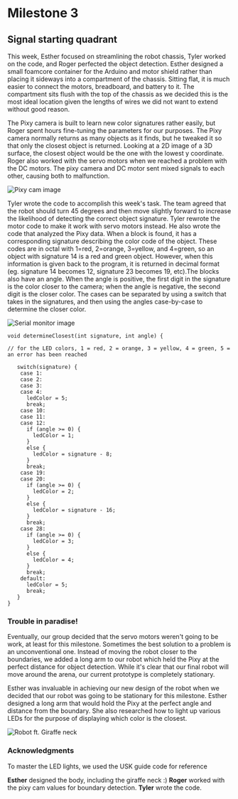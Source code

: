 # Milestone 3

## Signal starting quadrant

This week, Esther focused on streamlining the robot chassis, Tyler worked on the code, and Roger perfected the object detection. Esther designed a small foamcore container for the Arduino and motor shield rather than placing it sideways into a compartment of the chassis. Sitting flat, it is much easier to connect the motors, breadboard, and battery to it. The compartment sits flush with the top of the chassis as we decided this is the most ideal location given the lengths of wires we did not want to extend without good reason. 

The Pixy camera is built to learn new color signatures rather easily, but Roger spent hours fine-tuning the parameters for our purposes. The Pixy camera normally returns as many objects as it finds, but he tweaked it so that only the closest object is returned. Looking at a 2D image of a 3D surface, the closest object would be the one with the lowest y coordinate. Roger also worked with the servo motors when we reached a problem with the DC motors. The pixy camera and DC motor sent mixed signals to each other, causing both to malfunction. 

![Pixy cam image](http://i38.photobucket.com/albums/e114/tykugler/pixycamimage_zps4wyumcma.jpg)

Tyler wrote the code to accomplish this week's task. The team agreed that the robot should turn 45 degrees and then move slightly forward to increase the likelihood of detecting the correct object signature. Tyler rewrote the motor code to make it work with servo motors instead. He also wrote the code that analyzed the Pixy data. When a block is found, it has a corresponding signature describing the color code of the object. These codes are in octal with 1=red, 2=orange, 3=yellow, and 4=green, so an object with signature 14 is a red and green object. However, when this information is given back to the program, it is returned in decimal format (eg. signature 14 becomes 12, signature 23 becomes 19, etc).The blocks also have an angle. When the angle is positive, the first digit in the signature is the color closer to the camera; when the angle is negative, the second digit is the closer color. The cases can be separated by using a switch that takes in the signatures, and then using the angles case-by-case to determine the closer color. 

![Serial monitor image](http://i38.photobucket.com/albums/e114/tykugler/Screen%20Shot%202017-02-15%20at%204.32.06%20PM_zpsakq5nyzq.png)

```
void determineClosest(int signature, int angle) {

// for the LED colors, 1 = red, 2 = orange, 3 = yellow, 4 = green, 5 = an error has been reached

   switch(signature) {
    case 1:
    case 2:
    case 3:
    case 4:
      ledColor = 5;
      break;
    case 10:
    case 11:
    case 12:
      if (angle >= 0) {
        ledColor = 1;
      }
      else {
        ledColor = signature - 8;
      }
      break;
    case 19:
    case 20:
      if (angle >= 0) {
        ledColor = 2;
      }
      else {
        ledColor = signature - 16;
      }
      break;
    case 28:
      if (angle >= 0) {
        ledColor = 3;
      }
      else {
        ledColor = 4;
      }
      break;
    default:
      ledColor = 5;
      break;
   }
}
```

### Trouble in paradise!

Eventually, our group decided that the servo motors weren't going to be work, at least for this milestone. Sometimes the best solution to a problem is an unconventional one. Instead of moving the robot closer to the boundaries, we added a long arm to our robot which held the Pixy at the perfect distance for object detection. While it's clear that our final robot will move around the arena, our current prototype is completely stationary. 

Esther was invaluable in achieving our new design of the robot when we decided that our robot was going to be stationary for this milestone. Esther designed a long arm that would hold the Pixy at the perfect angle and distance from the boundary. She also researched how to light up various LEDs for the purpose of displaying which color is the closest. 

![Robot ft. Giraffe neck](http://i38.photobucket.com/albums/e114/tykugler/giraffe_zpsvqshudsy.jpg)

### Acknowledgments

To master the LED lights, we used the USK guide code for reference

**Esther** designed the body, including the giraffe neck :) **Roger** worked with the pixy cam values for boundary detection. **Tyler** wrote the code.


